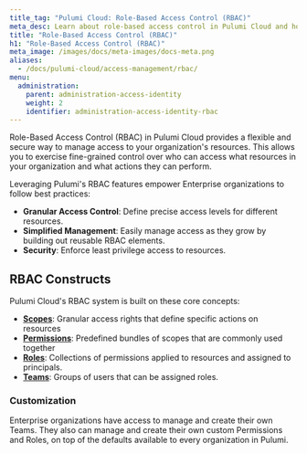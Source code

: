 ```yaml
---
title_tag: "Pulumi Cloud: Role-Based Access Control (RBAC)"
meta_desc: Learn about role-based access control in Pulumi Cloud and how it helps manage access to resources
title: "Role-Based Access Control (RBAC)"
h1: "Role-Based Access Control (RBAC)"
meta_image: /images/docs/meta-images/docs-meta.png
aliases:
  - /docs/pulumi-cloud/access-management/rbac/
menu:
  administration:
    parent: administration-access-identity
    weight: 2
    identifier: administration-access-identity-rbac
---
```


Role-Based Access Control (RBAC) in Pulumi Cloud provides a flexible and secure way to manage access to your organization's resources. This allows you to exercise fine-grained control over who can access what resources in your organization and what actions they can perform.

Leveraging Pulumi's RBAC features empower Enterprise organizations to follow best practices:

- **Granular Access Control**: Define precise access levels for different resources.
- **Simplified Management**: Easily manage access as they grow by building out reusable RBAC elements.
- **Security**: Enforce least privilege access to resources.

## RBAC Constructs

Pulumi Cloud's RBAC system is built on these core concepts:

- [**Scopes**](/docs/administration/access-identity/rbac/scopes): Granular access rights that define specific actions on resources
- [**Permissions**](/docs/administration/access-identity/rbac/permissions): Predefined bundles of scopes that are commonly used together
- [**Roles**](/docs/administration/access-identity/rbac/roles): Collections of permissions applied to resources and assigned to principals.
- [**Teams**](/docs/administration/access-identity/rbac/teams): Groups of users that can be assigned roles.

### Customization

Enterprise organizations have access to manage and create their own Teams. They also can manage and create their own custom Permissions and Roles, on top of the defaults available to every organization in Pulumi.
